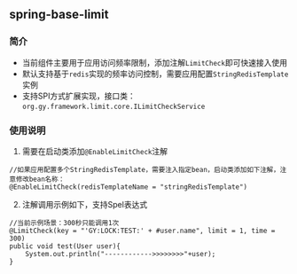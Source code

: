 ## spring-base-limit

### 简介
- 当前组件主要用于应用访问频率限制，添加注解`LimitCheck`即可快速接入使用
- 默认支持基于`redis`实现的频率访问控制，需要应用配置`StringRedisTemplate`实例
- 支持SPI方式扩展实现，接口类：`org.gy.framework.limit.core.ILimitCheckService`

### 使用说明
1. 需要在启动类添加`@EnableLimitCheck`注解
```
//如果应用配置多个StringRedisTemplate，需要注入指定bean，启动类添加如下注解，注意修改bean名称：
@EnableLimitCheck(redisTemplateName = "stringRedisTemplate")
```

2. 注解调用示例如下，支持Spel表达式
```
//当前示例场景：300秒只能调用1次
@LimitCheck(key = "'GY:LOCK:TEST:' + #user.name", limit = 1, time = 300)
public void test(User user){
    System.out.println("------------>>>>>>>>"+user);
}
```



